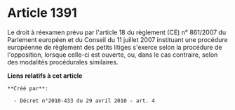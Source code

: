# Article 1391

Le droit à réexamen prévu par l'article 18 du règlement (CE) n° 861/2007 du Parlement européen et du Conseil du 11 juillet
2007 instituant une procédure européenne de règlement des petits litiges s'exerce selon la procédure de l'opposition, lorsque
celle-ci est ouverte, ou, dans le cas contraire, selon des modalités procédurales similaires.

**Liens relatifs à cet article**

	**Créé par**:

	  - Décret n°2010-433 du 29 avril 2010 - art. 4
